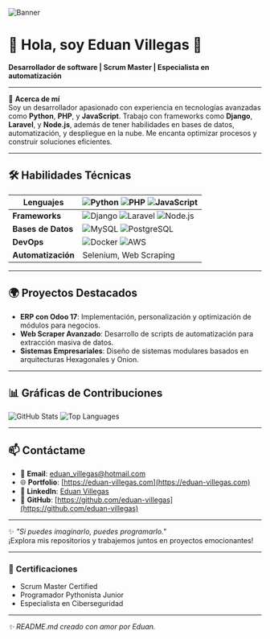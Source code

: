 ![Banner](https://your-banner-image-url.com/banner.png)

# 👋 Hola, soy **Eduan Villegas** 🚀
**Desarrollador de software | Scrum Master | Especialista en automatización**

---

🌟 **Acerca de mí**  
Soy un desarrollador apasionado con experiencia en tecnologías avanzadas como **Python**, **PHP**, y **JavaScript**. Trabajo con frameworks como **Django**, **Laravel**, y **Node.js**, además de tener habilidades en bases de datos, automatización, y despliegue en la nube. Me encanta optimizar procesos y construir soluciones eficientes.

---

## 🛠️ **Habilidades Técnicas**

| **Lenguajes** | ![Python](https://img.shields.io/badge/Python-%2314354C.svg?logo=python&logoColor=white) ![PHP](https://img.shields.io/badge/PHP-%23777BB4.svg?logo=php&logoColor=white) ![JavaScript](https://img.shields.io/badge/JavaScript-%23F7DF1E.svg?logo=javascript&logoColor=black) |
|---------------|--------------------------------------------------------------------------------------------------------------------------------------------------------------------------------|
| **Frameworks** | ![Django](https://img.shields.io/badge/Django-%23092E20.svg?logo=django&logoColor=white) ![Laravel](https://img.shields.io/badge/Laravel-%23FF2D20.svg?logo=laravel&logoColor=white) ![Node.js](https://img.shields.io/badge/Node.js-%23339933.svg?logo=nodedotjs&logoColor=white) |
| **Bases de Datos** | ![MySQL](https://img.shields.io/badge/MySQL-%234479A1.svg?logo=mysql&logoColor=white) ![PostgreSQL](https://img.shields.io/badge/PostgreSQL-%23316192.svg?logo=postgresql&logoColor=white) |
| **DevOps** | ![Docker](https://img.shields.io/badge/Docker-%232496ED.svg?logo=docker&logoColor=white) ![AWS](https://img.shields.io/badge/AWS-%23FF9900.svg?logo=amazon-aws&logoColor=white) |
| **Automatización** | Selenium, Web Scraping |

---

## 🌍 **Proyectos Destacados**
- **ERP con Odoo 17**: Implementación, personalización y optimización de módulos para negocios.
- **Web Scraper Avanzado**: Desarrollo de scripts de automatización para extracción masiva de datos.
- **Sistemas Empresariales**: Diseño de sistemas modulares basados en arquitecturas Hexagonales y Onion.

---

## 📊 **Gráficas de Contribuciones**
![GitHub Stats](https://github-readme-stats.vercel.app/api?username=eduan-villegas&show_icons=true&theme=radical)
![Top Languages](https://github-readme-stats.vercel.app/api/top-langs/?username=eduan-villegas&layout=compact&theme=radical)

---

## 📫 **Contáctame**
- 📧 **Email**: [eduan_villegas@hotmail.com](mailto:eduan_villegas@hotmail.com)
- 🌐 **Portfolio**: [https://eduan-villegas.com](https://eduan-villegas.com)
- 💼 **LinkedIn**: [Eduan Villegas](https://linkedin.com/in/eduan-villegas)
- 🔧 **GitHub**: [https://github.com/eduan-villegas](https://github.com/eduan-villegas)

---

✨ _"Si puedes imaginarlo, puedes programarlo."_  
¡Explora mis repositorios y trabajemos juntos en proyectos emocionantes!

---

### 📂 **Certificaciones**
- Scrum Master Certified
- Programador Pythonista Junior
- Especialista en Ciberseguridad

---

_✨ README.md creado con amor por Eduan._
